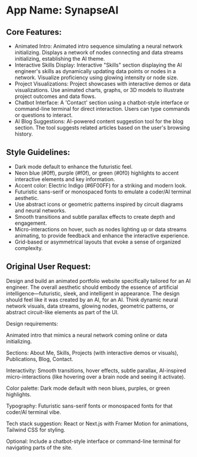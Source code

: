 # **App Name**: SynapseAI

## Core Features:

- Animated Intro: Animated intro sequence simulating a neural network initializing. Displays a network of nodes connecting and data streams initializing, establishing the AI theme.
- Interactive Skills Display: Interactive "Skills" section displaying the AI engineer's skills as dynamically updating data points or nodes in a network. Visualize proficiency using glowing intensity or node size.
- Project Visualizations: Project showcases with interactive demos or data visualizations. Use animated charts, graphs, or 3D models to illustrate project outcomes and data flows.
- Chatbot Interface: A 'Contact' section using a chatbot-style interface or command-line terminal for direct interaction. Users can type commands or questions to interact.
- AI Blog Suggestions: AI-powered content suggestion tool for the blog section. The tool suggests related articles based on the user's browsing history.

## Style Guidelines:

- Dark mode default to enhance the futuristic feel.
- Neon blue (#0ff), purple (#f0f), or green (#0f0) highlights to accent interactive elements and key information.
- Accent color: Electric Indigo (#6F00FF) for a striking and modern look.
- Futuristic sans-serif or monospaced fonts to emulate a coder/AI terminal aesthetic.
- Use abstract icons or geometric patterns inspired by circuit diagrams and neural networks.
- Smooth transitions and subtle parallax effects to create depth and engagement.
- Micro-interactions on hover, such as nodes lighting up or data streams animating, to provide feedback and enhance the interactive experience.
- Grid-based or asymmetrical layouts that evoke a sense of organized complexity.

## Original User Request:
Design and build an animated portfolio website specifically tailored for an AI engineer. The overall aesthetic should embody the essence of artificial intelligence—futuristic, sleek, and intelligent in appearance. The design should feel like it was created by an AI, for an AI. Think dynamic neural network visuals, data streams, glowing nodes, geometric patterns, or abstract circuit-like elements as part of the UI.

Design requirements:

Animated intro that mimics a neural network coming online or data initializing.

Sections: About Me, Skills, Projects (with interactive demos or visuals), Publications, Blog, Contact.

Interactivity: Smooth transitions, hover effects, subtle parallax, AI-inspired micro-interactions (like hovering over a brain node and seeing it activate).

Color palette: Dark mode default with neon blues, purples, or green highlights.

Typography: Futuristic sans-serif fonts or monospaced fonts for that coder/AI terminal vibe.

Tech stack suggestion: React or Next.js with Framer Motion for animations, Tailwind CSS for styling.

Optional: Include a chatbot-style interface or command-line terminal for navigating parts of the site.
  